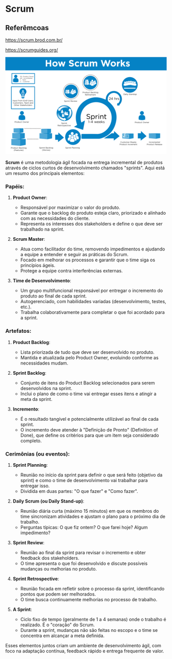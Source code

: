 # Scrum


## Referêmcoas
<https://scrum.brod.com.br/>

<https://scrumguides.org/>

![Scrum](scrum.png)

**Scrum** é uma metodologia ágil focada na entrega incremental de produtos através de ciclos curtos de desenvolvimento chamados "sprints". Aqui está um resumo dos principais elementos:

### Papéis:
1. **Product Owner**:
   - Responsável por maximizar o valor do produto.
   - Garante que o backlog do produto esteja claro, priorizado e alinhado com as necessidades do cliente.
   - Representa os interesses dos stakeholders e define o que deve ser trabalhado na sprint.

2. **Scrum Master**:
   - Atua como facilitador do time, removendo impedimentos e ajudando a equipe a entender e seguir as práticas do Scrum.
   - Focado em melhorar os processos e garantir que o time siga os princípios ágeis.
   - Protege a equipe contra interferências externas.

3. **Time de Desenvolvimento**:
   - Um grupo multifuncional responsável por entregar o incremento do produto ao final de cada sprint.
   - Autogerenciado, com habilidades variadas (desenvolvimento, testes, etc.).
   - Trabalha colaborativamente para completar o que foi acordado para a sprint.

### Artefatos:
1. **Product Backlog**:
   - Lista priorizada de tudo que deve ser desenvolvido no produto.
   - Mantida e atualizada pelo Product Owner, evoluindo conforme as necessidades mudam.

2. **Sprint Backlog**:
   - Conjunto de itens do Product Backlog selecionados para serem desenvolvidos na sprint.
   - Inclui o plano de como o time vai entregar esses itens e atingir a meta da sprint.

3. **Incremento**:
   - É o resultado tangível e potencialmente utilizável ao final de cada sprint.
   - O incremento deve atender à "Definição de Pronto" (Definition of Done), que define os critérios para que um item seja considerado completo.

### Cerimônias (ou eventos):
1. **Sprint Planning**:
   - Reunião no início da sprint para definir o que será feito (objetivo da sprint) e como o time de desenvolvimento vai trabalhar para entregar isso.
   - Dividida em duas partes: "O que fazer" e "Como fazer".

2. **Daily Scrum (ou Daily Stand-up)**:
   - Reunião diária curta (máximo 15 minutos) em que os membros do time sincronizam atividades e ajustam o plano para o próximo dia de trabalho.
   - Perguntas típicas: O que fiz ontem? O que farei hoje? Algum impedimento?

3. **Sprint Review**:
   - Reunião ao final da sprint para revisar o incremento e obter feedback dos stakeholders.
   - O time apresenta o que foi desenvolvido e discute possíveis mudanças ou melhorias no produto.

4. **Sprint Retrospective**:
   - Reunião focada em refletir sobre o processo da sprint, identificando pontos que podem ser melhorados.
   - O time busca continuamente melhorias no processo de trabalho.

5. **A Sprint**:
   - Ciclo fixo de tempo (geralmente de 1 a 4 semanas) onde o trabalho é realizado. É o "coração" do Scrum.
   - Durante a sprint, mudanças não são feitas no escopo e o time se concentra em alcançar a meta definida.

Esses elementos juntos criam um ambiente de desenvolvimento ágil, com foco na adaptação contínua, feedback rápido e entrega frequente de valor.
